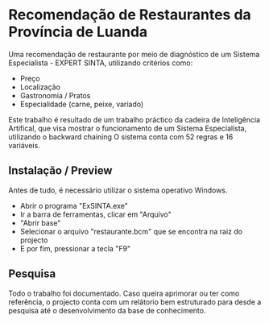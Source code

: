 # Recomendação de Restaurantes da Província de Luanda
Uma recomendação de restaurante por meio de diagnóstico de um Sistema Especialista - EXPERT SINTA, utilizando critérios como:
- Preço
- Localização
- Gastronomia / Pratos
- Especialidade (carne, peixe, variado)

Este trabalho é resultado de um trabalho práctico da cadeira de Inteligência Artifical, que visa mostrar o funcionamento de um Sistema Especialista, utilizando o backward chaining
O sistema conta com 52 regras e 16 variáveis.

## Instalação / Preview
Antes de tudo, é necessário utilizar o sistema operativo Windows.
- Abrir o programa "ExSINTA.exe"
- Ir a barra de ferramentas, clicar em "Arquivo"
- "Abrir base"
- Selecionar o arquivo "restaurante.bcm" que se encontra na raiz do projecto
- E por fim, pressionar a tecla "F9"

## Pesquisa 
Todo o trabalho foi documentado. Caso queira aprimorar ou ter como referência, o projecto conta com um relátorio bem estruturado para desde a pesquisa até o desenvolvimento da base de conhecimento.
